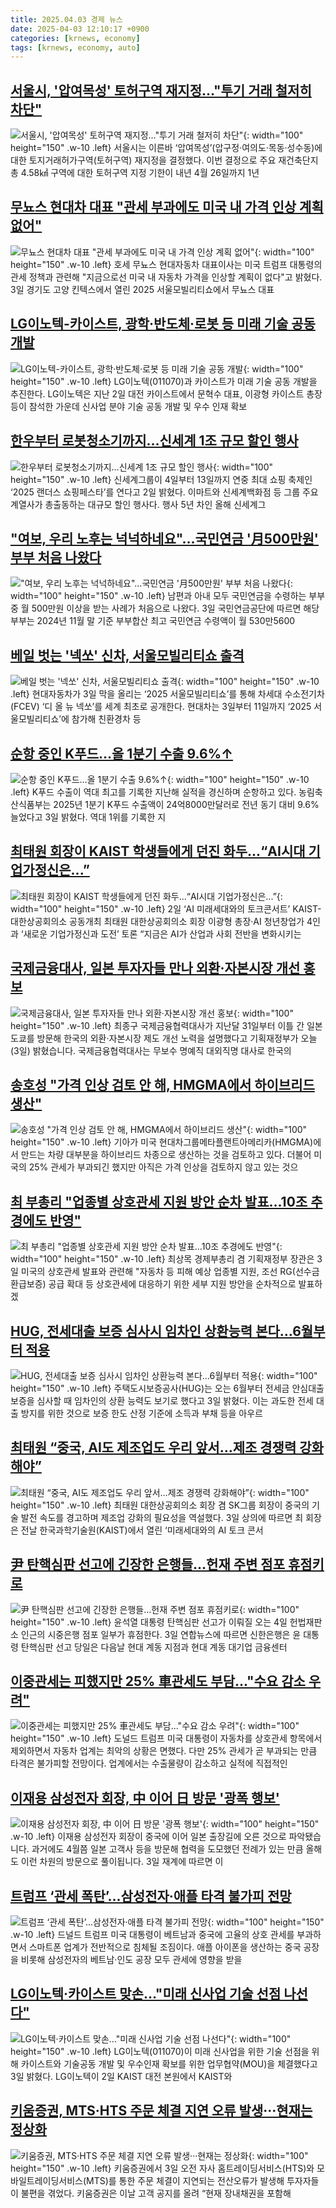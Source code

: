 ```yaml
---
title: 2025.04.03 경제 뉴스
date: 2025-04-03 12:10:17 +0900
categories: [krnews, economy]
tags: [krnews, economy, auto]
---
```

## [서울시, '압여목성' 토허구역 재지정…"투기 거래 철저히 차단"](https://n.news.naver.com/mnews/article/018/0005977361)

![서울시, '압여목성' 토허구역 재지정…"투기 거래 철저히 차단"](https://mimgnews.pstatic.net/image/origin/018/2025/04/03/5977361.jpg?type=nf220_150){: width="100" height="150" .w-10 .left}
서울시는 이른바 ‘압여목성’(압구정·여의도·목동·성수동)에 대한 토지거래허가구역(토허구역) 재지정을 결정했다. 이번 결정으로 주요 재건축단지 총 4.58㎢ 구역에 대한 토허구역 지정 기한이 내년 4월 26일까지 1년

## [무뇨스 현대차 대표 "관세 부과에도 미국 내 가격 인상 계획 없어"](https://n.news.naver.com/mnews/article/277/0005572331)

![무뇨스 현대차 대표 "관세 부과에도 미국 내 가격 인상 계획 없어"](https://mimgnews.pstatic.net/image/origin/277/2025/04/03/5572331.jpg?type=nf220_150){: width="100" height="150" .w-10 .left}
호세 무뇨스 현대자동차 대표이사는 미국 트럼프 대통령의 관세 정책과 관련해 "지금으로선 미국 내 자동차 가격을 인상할 계획이 없다"고 밝혔다. 3일 경기도 고양 킨텍스에서 열린 2025 서울모빌리티쇼에서 무뇨스 대표

## [LG이노텍-카이스트, 광학·반도체·로봇 등 미래 기술 공동 개발](https://n.news.naver.com/mnews/article/421/0008170134)

![LG이노텍-카이스트, 광학·반도체·로봇 등 미래 기술 공동 개발](https://mimgnews.pstatic.net/image/origin/421/2025/04/03/8170134.jpg?type=nf220_150){: width="100" height="150" .w-10 .left}
LG이노텍(011070)과 카이스트가 미래 기술 공동 개발을 추진한다. LG이노텍은 지난 2일 대전 카이스트에서 문혁수 대표, 이광형 카이스트 총장 등이 참석한 가운데 신사업 분야 기술 공동 개발 및 우수 인재 확보

## [한우부터 로봇청소기까지…신세계 1조 규모 할인 행사](https://n.news.naver.com/mnews/article/025/0003431349)

![한우부터 로봇청소기까지…신세계 1조 규모 할인 행사](https://mimgnews.pstatic.net/image/origin/025/2025/04/02/3431349.jpg?type=nf220_150){: width="100" height="150" .w-10 .left}
신세계그룹이 4일부터 13일까지 연중 최대 쇼핑 축제인 ‘2025 랜더스 쇼핑페스타’를 연다고 2일 밝혔다. 이마트와 신세계백화점 등 그룹 주요 계열사가 총출동하는 대규모 할인 행사다. 행사 5년 차인 올해 신세계그

## ["여보, 우리 노후는 넉넉하네요"…국민연금 '月500만원' 부부 처음 나왔다](https://n.news.naver.com/mnews/article/011/0004469537)

!["여보, 우리 노후는 넉넉하네요"…국민연금 '月500만원' 부부 처음 나왔다](https://mimgnews.pstatic.net/image/origin/011/2025/04/03/4469537.jpg?type=nf220_150){: width="100" height="150" .w-10 .left}
남편과 아내 모두 국민연금을 수령하는 부부 중 월 500만원 이상을 받는 사례가 처음으로 나왔다. 3일 국민연금공단에 따르면 해당 부부는 2024년 11월 말 기준 부부합산 최고 국민연금 수령액이 월 530만5600

## [베일 벗는 '넥쏘' 신차, 서울모빌리티쇼 출격](https://n.news.naver.com/mnews/article/011/0004469189)

![베일 벗는 '넥쏘' 신차, 서울모빌리티쇼 출격](https://mimgnews.pstatic.net/image/origin/011/2025/04/02/4469189.jpg?type=nf220_150){: width="100" height="150" .w-10 .left}
현대자동차가 3일 막을 올리는 ‘2025 서울모빌리티쇼’를 통해 차세대 수소전기차(FCEV) ‘디 올 뉴 넥쏘’를 세계 최초로 공개한다. 현대차는 3일부터 11일까지 ‘2025 서울모빌리티쇼’에 참가해 친환경차 등

## [순항 중인 K푸드…올 1분기 수출 9.6%↑](https://n.news.naver.com/mnews/article/277/0005572310)

![순항 중인 K푸드…올 1분기 수출 9.6%↑](https://mimgnews.pstatic.net/image/origin/277/2025/04/03/5572310.jpg?type=nf220_150){: width="100" height="150" .w-10 .left}
K푸드 수출이 역대 최고를 기록한 지난해 실적을 경신하며 순항하고 있다. 농림축산식품부는 2025년 1분기 K푸드 수출액이 24억8000만달러로 전년 동기 대비 9.6% 늘었다고 3일 밝혔다. 역대 1위를 기록한 지

## [최태원 회장이 KAIST 학생들에게 던진 화두...“AI시대 기업가정신은...”](https://n.news.naver.com/mnews/article/009/0005470135)

![최태원 회장이 KAIST 학생들에게 던진 화두...“AI시대 기업가정신은...”](https://mimgnews.pstatic.net/image/origin/009/2025/04/03/5470135.jpg?type=nf220_150){: width="100" height="150" .w-10 .left}
2일 ‘AI 미래세대와의 토크콘서트’ KAIST-대한상공회의소 공동개최 최태원 대한상공회의소 회장 이광형 총장·AI 청년창업가 4인과 ‘새로운 기업가정신과 도전’ 토론 “지금은 AI가 산업과 사회 전반을 변화시키는

## [국제금융대사, 일본 투자자들 만나 외환·자본시장 개선 홍보](https://n.news.naver.com/mnews/article/422/0000727435)

![국제금융대사, 일본 투자자들 만나 외환·자본시장 개선 홍보](https://mimgnews.pstatic.net/image/origin/422/2025/04/03/727435.jpg?type=nf220_150){: width="100" height="150" .w-10 .left}
최종구 국제금융협력대사가 지난달 31일부터 이틀 간 일본 도쿄를 방문해 한국의 외환·자본시장 제도 개선 노력을 설명했다고 기획재정부가 오늘(3일) 밝혔습니다. 국제금융협력대사는 무보수 명예직 대외직명 대사로 한국의

## [송호성 "가격 인상 검토 안 해, HMGMA에서 하이브리드 생산"](https://n.news.naver.com/mnews/article/008/0005175267)

![송호성 "가격 인상 검토 안 해, HMGMA에서 하이브리드 생산"](https://mimgnews.pstatic.net/image/origin/008/2025/04/03/5175267.jpg?type=nf220_150){: width="100" height="150" .w-10 .left}
기아가 미국 현대차그룹메타플랜트아메리카(HMGMA)에서 만드는 차량 대부분을 하이브리드 차종으로 생산하는 것을 검토하고 있다. 더불어 미국의 25% 관세가 부과되긴 했지만 아직은 가격 인상을 검토하지 않고 있는 것으

## [최 부총리 "업종별 상호관세 지원 방안 순차 발표…10조 추경에도 반영"](https://n.news.naver.com/mnews/article/003/0013160734)

![최 부총리 "업종별 상호관세 지원 방안 순차 발표…10조 추경에도 반영"](https://mimgnews.pstatic.net/image/origin/003/2025/04/03/13160734.jpg?type=nf220_150){: width="100" height="150" .w-10 .left}
최상목 경제부총리 겸 기획재정부 장관은 3일 미국의 상호관세 발표와 관련해 "자동차 등 피해 예상 업종별 지원, 조선 RG(선수금환급보증) 공급 확대 등 상호관세에 대응하기 위한 세부 지원 방안을 순차적으로 발표하겠

## [HUG, 전세대출 보증 심사시 임차인 상환능력 본다…6월부터 적용](https://n.news.naver.com/mnews/article/001/0015307951)

![HUG, 전세대출 보증 심사시 임차인 상환능력 본다…6월부터 적용](https://mimgnews.pstatic.net/image/origin/001/2025/04/03/15307951.jpg?type=nf220_150){: width="100" height="150" .w-10 .left}
주택도시보증공사(HUG)는 오는 6월부터 전세금 안심대출 보증을 심사할 때 임차인의 상환 능력도 보기로 했다고 3일 밝혔다. 이는 과도한 전세 대출 방지를 위한 것으로 보증 한도 산정 기준에 소득과 부채 등을 아우르

## [최태원 “중국, AI도 제조업도 우리 앞서…제조 경쟁력 강화해야”](https://n.news.naver.com/mnews/article/666/0000068833)

![최태원 “중국, AI도 제조업도 우리 앞서…제조 경쟁력 강화해야”](https://mimgnews.pstatic.net/image/origin/666/2025/04/03/68833.jpg?type=nf220_150){: width="100" height="150" .w-10 .left}
최태원 대한상공회의소 회장 겸 SK그룹 회장이 중국의 기술 발전 속도를 경고하며 제조업 강화의 필요성을 역설했다. 3일 상의에 따르면 최 회장은 전날 한국과학기술원(KAIST)에서 열린 ‘미래세대와의 AI 토크 콘서

## [尹 탄핵심판 선고에 긴장한 은행들…헌재 주변 점포 휴점키로](https://n.news.naver.com/mnews/article/015/0005114377)

![尹 탄핵심판 선고에 긴장한 은행들…헌재 주변 점포 휴점키로](https://mimgnews.pstatic.net/image/origin/015/2025/04/03/5114377.jpg?type=nf220_150){: width="100" height="150" .w-10 .left}
윤석열 대통령 탄핵심판 선고가 이뤄질 오는 4일 헌법재판소 인근의 시중은행 점포 일부가 휴점한다. 3일 연합뉴스에 따르면 신한은행은 윤 대통령 탄핵심판 선고 당일은 다음날 현대 계동 지점과 현대 계동 대기업 금융센터

## [이중관세는 피했지만 25% 車관세도 부담..."수요 감소 우려"](https://n.news.naver.com/mnews/article/008/0005175183)

![이중관세는 피했지만 25% 車관세도 부담..."수요 감소 우려"](https://mimgnews.pstatic.net/image/origin/008/2025/04/03/5175183.jpg?type=nf220_150){: width="100" height="150" .w-10 .left}
도널드 트럼프 미국 대통령이 자동차를 상호관세 항목에서 제외하면서 자동차 업계는 최악의 상황은 면했다. 다만 25% 관세가 곧 부과되는 만큼 타격은 불가피할 전망이다. 업계에서는 수출물량이 감소하고 실적에 직접적인

## [이재용 삼성전자 회장, 中 이어 日 방문 '광폭 행보'](https://n.news.naver.com/mnews/article/374/0000433028)

![이재용 삼성전자 회장, 中 이어 日 방문 '광폭 행보'](https://mimgnews.pstatic.net/image/origin/374/2025/04/03/433028.jpg?type=nf220_150){: width="100" height="150" .w-10 .left}
이재용 삼성전자 회장이 중국에 이어 일본 출장길에 오른 것으로 파악됐습니다. 과거에도 4월쯤 일본 고객사 등을 방문해 협력을 도모했던 전례가 있는 만큼 올해도 이런 차원의 방문으로 풀이됩니다. 3일 재계에 따르면 이

## [트럼프 ‘관세 폭탄’...삼성전자·애플 타격 불가피 전망](https://n.news.naver.com/mnews/article/018/0005977578)

![트럼프 ‘관세 폭탄’...삼성전자·애플 타격 불가피 전망](https://mimgnews.pstatic.net/image/origin/018/2025/04/03/5977578.jpg?type=nf220_150){: width="100" height="150" .w-10 .left}
드널드 트럼프 미국 대통령이 베트남과 중국에 고율의 상호 관세를 부과하면서 스마트폰 업계가 전반적으로 침체될 조짐이다. 애플 아이폰을 생산하는 중국 공장을 비롯해 삼성전자의 베트남·인도 공장 모두 관세에 영향을 받을

## [LG이노텍·카이스트 맞손…"미래 신사업 기술 선점 나선다"](https://n.news.naver.com/mnews/article/018/0005977299)

![LG이노텍·카이스트 맞손…"미래 신사업 기술 선점 나선다"](https://mimgnews.pstatic.net/image/origin/018/2025/04/03/5977299.jpg?type=nf220_150){: width="100" height="150" .w-10 .left}
LG이노텍(011070)이 미래 신사업을 위한 기술 선점을 위해 카이스트와 기술공동 개발 및 우수인재 확보를 위한 업무협약(MOU)을 체결했다고 3일 밝혔다. LG이노텍이 2일 KAIST 대전 본원에서 KAIST와

## [키움증권, MTS·HTS 주문 체결 지연 오류 발생···현재는 정상화](https://n.news.naver.com/mnews/article/032/0003360932)

![키움증권, MTS·HTS 주문 체결 지연 오류 발생···현재는 정상화](https://mimgnews.pstatic.net/image/origin/032/2025/04/03/3360932.jpg?type=nf220_150){: width="100" height="150" .w-10 .left}
키움증권에서 3일 오전 자사 홈트레이딩서비스(HTS)와 모바일트레이딩서비스(MTS)를 통한 주문 체결이 지연되는 전산오류가 발생해 투자자들이 불편을 겪었다. 키움증권은 이날 고객 공지를 올려 “현재 장내채권을 포함해

